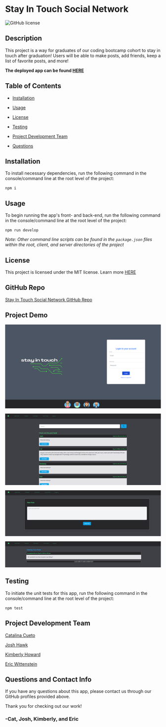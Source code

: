 # Stay In Touch Social Network

![GitHub license](https://img.shields.io/badge/license-MIT-blue.svg)

## Description

This project is a way for graduates of our coding bootcamp cohort to stay in touch after graduation! Users will be able to make posts, add friends, keep a list of favorite posts, and more!

**The deployed app can be found [HERE](linkhere)**

## Table of Contents

- [Installation](#installation)

- [Usage](#usage)

- [License](#license)

- [Testing](#testing)

- [Project Development Team](#project-development-team)

- [Questions](#questions)

## Installation

To install necessary dependencies, run the following command in the console/command line at the root level of the project:

```
npm i
```

## Usage

To begin running the app's front- and back-end, run the following command in the console/command line at the root level of the project:

```
npm run develop
```

_Note: Other command line scripts can be found in the `package.json` files within the root, client, and server directories of the project_

## License

This project is licensed under the MIT license. Learn more [HERE](LICENSE)

## GitHub Repo

[Stay In Touch Social Network GitHub Repo](https://github.com/GTBCP3G5/Stay-In-Touch-Social-Network)

## Project Demo

![alt text](/client/public/image.png)

![alt text](/client/public/image1.png)

![alt text](/client/public/image2.png)

![alt text](/client/public/image3.png)

## Testing

To initiate the unit tests for this app, run the following command in the console/command line at the root level of the project:

```
npm test
```

## Project Development Team

[Catalina Cueto](https://github.com/catcueto)

[Josh Hawk](https://github.com/hawkjosh)

[Kimberly Howard](https://github.com/Howardk97/)

[Eric Wittenstein](https://github.com/ericwittenstein)

## Questions and Contact Info

If you have any questions about this app, please contact us through our GitHub profiles provided above.

Thank you for checking out our work!

<!-- EHW SIGNET

    |

---

    |

---

-->

### -Cat, Josh, Kimberly, and Eric
